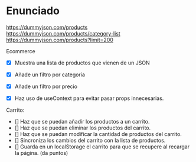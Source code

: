 # Enunciado
https://dummyjson.com/products
https://dummyjson.com/products/category-list
https://dummyjson.com/products?limit=200

Ecommerce

- [x] Muestra una lista de productos que vienen de un JSON
- [x] Añade un filtro por categoría
- [x] Añade un filtro por precio

- [x] Haz uso de useContext para evitar pasar props innecesarias.

Carrito:

- [] Haz que se puedan añadir los productos a un carrito.
- [] Haz que se puedan eliminar los productos del carrito.
- [] Haz que se puedan modificar la cantidad de productos del carrito.
- [] Sincroniza los cambios del carrito con la lista de productos.
- [] Guarda en un localStorage el carrito para que se recupere al recargar la página. (da puntos)
